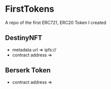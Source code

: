 # FirstTokens
A repo of the first ERC721, ERC20 Token I created

## DestinyNFT

- metadata url => ipfs://
- contract address => 


## Berserk Token
- contract address =>

